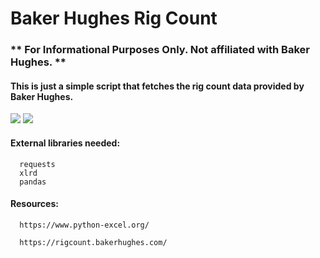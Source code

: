# Baker Hughes Rig Count

### ** For Informational Purposes Only. Not affiliated with Baker Hughes. **
#### This is just a simple script that fetches the rig count data provided by Baker Hughes.


<img src=https://github.com/JReyDev/BKRigCount/assets/102834451/746946e5-3eae-49c5-9e3f-2534912b7cc2>

<img src=https://github.com/JReyDev/BKRigCount/assets/102834451/bf999e53-0bfe-4b8a-b752-05cc076e20b7>


#### External libraries needed:
```
  requests
  xlrd
  pandas
```
#### Resources:

```
  https://www.python-excel.org/

  https://rigcount.bakerhughes.com/

```
